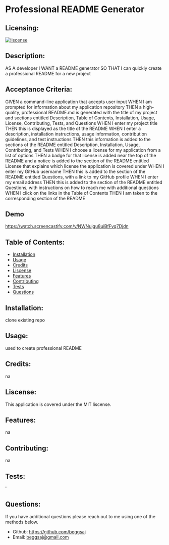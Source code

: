 
# Professional README Generator

## Licensing:
[![liscense](https://img.shields.io/badge/license-MIT-green)](https://shields.io)

## Description: 
AS A developer I WANT a README generator SO THAT I can quickly create a professional README for a new project

## Acceptance Criteria: 
GIVEN a command-line application that accepts user input
WHEN I am prompted for information about my application repository
THEN a high-quality, professional README.md is generated with the title of my project and sections entitled Description, Table of Contents, Installation, Usage, License, Contributing, Tests, and Questions
WHEN I enter my project title
THEN this is displayed as the title of the README
WHEN I enter a description, installation instructions, usage information, contribution guidelines, and test instructions
THEN this information is added to the sections of the README entitled Description, Installation, Usage, Contributing, and Tests
WHEN I choose a license for my application from a list of options
THEN a badge for that license is added near the top of the README and a notice is added to the section of the README entitled License that explains which license the application is covered under
WHEN I enter my GitHub username
THEN this is added to the section of the README entitled Questions, with a link to my GitHub profile
WHEN I enter my email address
THEN this is added to the section of the README entitled Questions, with instructions on how to reach me with additional questions
WHEN I click on the links in the Table of Contents
THEN I am taken to the corresponding section of the README

## Demo

https://watch.screencastify.com/v/NWNujgu8uiBfFvq7Djdn

## Table of Contents: 
* [Installation](#install)
* [Usage](#usage)
* [Credits](#credits)
* [Liscense](#liscense)
* [Features](#features)
* [Contributing](#contributing)
* [Tests](#tests)
* [Questions](#questions)

## Installation: 
clone existing repo

## Usage: 
used to create professional README

## Credits: 
na

## Liscense: 
This application is covered under the MIT liscense.

## Features: 
na

## Contributing: 
na

## Tests: 
'

## Questions:

If you have additional questions please reach out to me using one of the methods below.

* Github: https://github.com/beggsaj
* Email: beggsaj@gmail.com
    